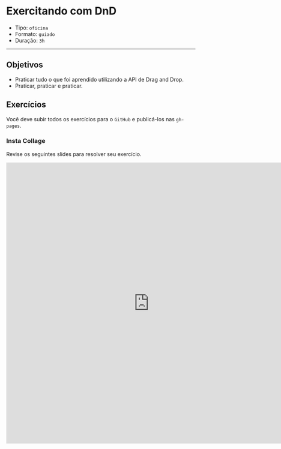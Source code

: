 # Exercitando com DnD

- Tipo: `oficina`
- Formato: `guiado`
- Duração: `3h`

***

## Objetivos

- Praticar tudo o que foi aprendido utilizando a API de Drag and Drop.
- Praticar, praticar e praticar.

## Exercícios

Você deve subir todos os exercícios para o `GitHub` e publicá-los nas `gh-pages`.

### Insta Collage

Revise os seguintes slides para resolver seu exercício.

<iframe
  src="https://docs.google.com/presentation/d/e/2PACX-1vR4AWSnJCx4t7sS9bOnyY6JeToc_IE8FVM8MXVu5EN0c5AgJv5Odkwb8sHHkw_hzqtFb8WAyeFtTsZX/embed?start=false&loop=false&delayms=5000"
  frameborder="0"
  width="760"
  height="749"
  allowfullscreen="true"
  mozallowfullscreen="true"
  webkitallowfullscreen="true"></iframe>
